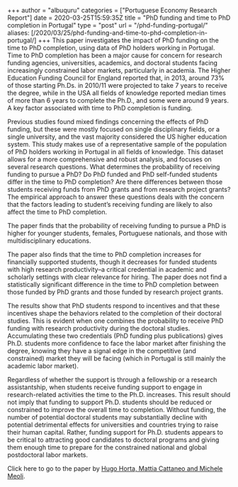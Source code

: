+++
author = "albuquru"
categories = ["Portuguese Economy Research Report"]
date = 2020-03-25T15:59:35Z
title = "PhD funding and time to PhD completion in Portugal"
type = "post"
url = "/phd-funding-portugal/"
aliases: [/2020/03/25/phd-funding-and-time-to-phd-completion-in-portugal/]
+++
This paper investigates the impact of PhD funding on the time to PhD completion, using data of PhD holders working in Portugal. Time to PhD completion has been a major cause for concern for research funding agencies, universities, academics, and doctoral students facing increasingly constrained labor markets, particularly in academia. The Higher Education Funding Council for England reported that, in 2013, around 73% of those starting Ph.Ds. in 2010/11 were projected to take 7 years to receive the degree, while in the USA all fields of knowledge reported median times of more than 6 years to complete the Ph.D., and some were around 9 years. A key factor associated with time to PhD completion is funding.

Previous studies found mixed findings concerning the effects of PhD funding, but these were mostly focused on single disciplinary fields, or a single university, and the vast majority considered the US higher education system. This study makes use of a representative sample of the population of PhD holders working in Portugal in all fields of knowledge. This dataset allows for a more comprehensive and robust analysis, and focuses on several research questions. What determines the probability of receiving funding to pursue a PhD? Do PhD funded and PhD self-funded students differ in the time to PhD completion? Are there differences between those students receiving funds from PhD grants and from research project grants? The empirical approach to answer these questions deals with the concern that the factors leading to student’s receiving funding are likely to also affect the time to PhD completion.

The paper finds that the probability of receiving funding to pursue a PhD is higher for younger students, females, Portuguese nationals, and those with multidisciplinary educations.

The paper also finds that the time to PhD completion increases for financially supported students, though it decreases for funded students with high research productivity–a critical credential in academic and scholarly settings with clear relevance for hiring. The paper does not find a statistically significant difference in the time to PhD completion between those funded by PhD grants and those funded by research project grants.

The results show that PhD students respond to incentives and that these incentives shape the behaviors related to the completion of their doctoral studies. This is evident when one combines the probability to receive PhD funding with research productivity during the doctoral studies. Accumulating these two credentials (PhD funding plus publications) gives Ph.D. students more confidence to face the labor market after finishing the degree, knowing they have a signal edge in the competitive (and constrained) market they will be facing (which in Portugal is still mainly the academic labor market).

Regardless of whether the support is through a fellowship or a research assistantship, when students receive funding support to engage in research-related activities the time to the Ph.D. increases. This result should not imply that funding to support Ph.D. students should be reduced or constrained to improve the overall time to completion. Without funding, the number of potential doctoral students may substantially decline with potential detrimental effects for universities and countries trying to raise their human capital. Rather, funding support for Ph.D. students appears to be critical to attracting good candidates to doctoral programs and giving them enough time to prepare for the constrained national and global postdoctoral labor markets.

Click here to go to the paper by [Hugo Horta, Mattia Cattaneo and Michele Meoli](https://academic.oup.com/rev/advance-article-abstract/doi/10.1093/rev/rvz002/5321164).

